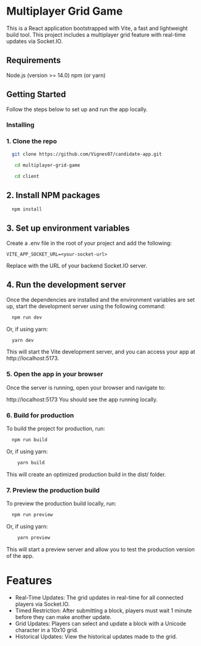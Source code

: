 # Multiplayer Grid Game
This is a React application bootstrapped with Vite, a fast and lightweight build tool. This project includes a multiplayer grid feature with real-time updates via Socket.IO.

## Requirements
Node.js (version >= 14.0)
npm (or yarn)

## Getting Started
Follow the steps below to set up and run the app locally.

### Installing

### 1. Clone the repo

```bash
  git clone https://github.com/Vignes07/candidate-app.git
```
```bash
   cd multiplayer-grid-game
```
```bash
   cd client
```

## 2. Install NPM packages

```bash
  npm install
```

## 3. Set up environment variables
   Create a .env file in the root of your project and add the following:

```
VITE_APP_SOCKET_URL=<your-socket-url>
```
Replace <your-socket-url> with the URL of your backend Socket.IO server.

## 4. Run the development server
   Once the dependencies are installed and the environment variables are set up, start the development server using the following command:

```bash
  npm run dev
```
Or, if using yarn:
```bash
  yarn dev
```
This will start the Vite development server, and you can access your app at http://localhost:5173.

### 5. Open the app in your browser
   Once the server is running, open your browser and navigate to:

http://localhost:5173
You should see the app running locally.

### 6. Build for production
   To build the project for production, run:

```bash
  npm run build
```
Or, if using yarn:

```bash
    yarn build
```
This will create an optimized production build in the dist/ folder.

### 7. Preview the production build
   To preview the production build locally, run:

```bash
  npm run preview
```
Or, if using yarn:

```bash
    yarn preview
```
This will start a preview server and allow you to test the production version of the app.

# Features
- Real-Time Updates: The grid updates in real-time for all connected players via Socket.IO.
- Timed Restriction: After submitting a block, players must wait 1 minute before they can make another update.
- Grid Updates: Players can select and update a block with a Unicode character in a 10x10 grid.
- Historical Updates: View the historical updates made to the grid.
